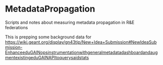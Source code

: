 # MetadataPropagation
Scripts and notes about measuring metadata propagation in R&amp;E federations

This is prepping some background data for https://wiki.geant.org/display/gn43tip/New+Idea+Submission#NewIdeaSubmission-EnhanceeduGAINopsinstrumentationwithgeneralmetadatadashboardandaugmentexistingeduGAINAPItoquerysaidstats


